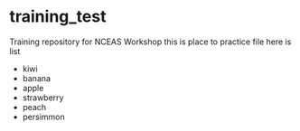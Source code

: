 # training_test
Training repository for NCEAS Workshop
this is place to practice file 
here is list

* kiwi
* banana
* apple
* strawberry
* peach
* persimmon



